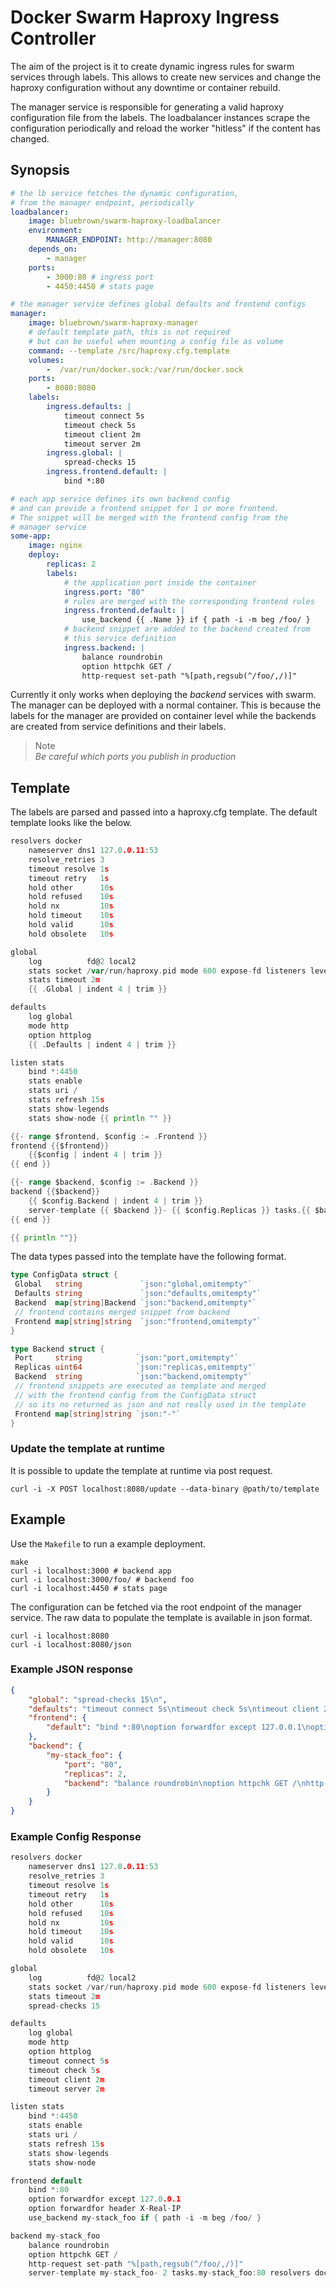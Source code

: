# Docker Swarm Haproxy Ingress Controller

The aim of the project is it to create dynamic ingress rules for swarm services through labels. This allows to create new services and change the haproxy configuration without any downtime or container rebuild.

The manager service is responsible for generating a valid haproxy configuration file from the labels. The loadbalancer instances scrape the configuration periodically and reload the worker "hitless" if the content has changed.

## Synopsis

```yml
# the lb service fetches the dynamic configuration,
# from the manager endpoint, periodically
loadbalancer:
    image: bluebrown/swarm-haproxy-loadbalancer
    environment: 
        MANAGER_ENDPOINT: http://manager:8080
    depends_on:
        - manager
    ports:
        - 3000:80 # ingress port
        - 4450:4450 # stats page

# the manager service defines global defaults and frontend configs
manager:
    image: bluebrown/swarm-haproxy-manager
    # default template path, this is not required
    # but can be useful when mounting a config file as volume
    command: --template /src/haproxy.cfg.template 
    volumes: 
        -  /var/run/docker.sock:/var/run/docker.sock
    ports:
        - 8080:8080
    labels:
        ingress.defaults: |
            timeout connect 5s
            timeout check 5s
            timeout client 2m
            timeout server 2m
        ingress.global: |
            spread-checks 15
        ingress.frontend.default: |
            bind *:80

# each app service defines its own backend config
# and can provide a frontend snippet for 1 or more frontend.
# The snippet will be merged with the frontend config from the
# manager service
some-app:
    image: nginx
    deploy:
        replicas: 2
        labels:
            # the application port inside the container
            ingress.port: "80"
            # rules are merged with the corresponding frontend rules
            ingress.frontend.default: |
                use_backend {{ .Name }} if { path -i -m beg /foo/ }
            # backend snippet are added to the backend created from
            # this service definition
            ingress.backend: |
                balance roundrobin
                option httpchk GET /
                http-request set-path "%[path,regsub(^/foo/,/)]"
```

Currently it only works when deploying the *backend* services with swarm. The manager can be deployed with a normal container. This is because the labels for the manager are provided on container level while the backends are created from service definitions and their labels.

> Note  
> *Be careful which ports you publish in production*

## Template

The labels are parsed and passed into a haproxy.cfg template. The default template looks like the below.

```go
resolvers docker
    nameserver dns1 127.0.0.11:53
    resolve_retries 3
    timeout resolve 1s
    timeout retry   1s
    hold other      10s
    hold refused    10s
    hold nx         10s
    hold timeout    10s
    hold valid      10s
    hold obsolete   10s

global
    log          fd@2 local2
    stats socket /var/run/haproxy.pid mode 600 expose-fd listeners level user
    stats timeout 2m
    {{ .Global | indent 4 | trim }}

defaults
    log global
    mode http
    option httplog
    {{ .Defaults | indent 4 | trim }}

listen stats
    bind *:4450
    stats enable
    stats uri /
    stats refresh 15s
    stats show-legends
    stats show-node {{ println "" }}

{{- range $frontend, $config := .Frontend }}
frontend {{$frontend}}
    {{$config | indent 4 | trim }}
{{ end }}

{{- range $backend, $config := .Backend }}
backend {{$backend}}
    {{ $config.Backend | indent 4 | trim }}
    server-template {{ $backend }}- {{ $config.Replicas }} tasks.{{ $backend }}:{{ $config.Port }} resolvers docker init-addr libc,none check
{{ end }}

{{ println ""}}
```

The data types passed into the template have the following format.

```go
type ConfigData struct {
 Global   string             `json:"global,omitempty"`
 Defaults string             `json:"defaults,omitempty"`
 Backend  map[string]Backend `json:"backend,omitempty"`
 // frontend contains merged snippet from backend
 Frontend map[string]string  `json:"frontend,omitempty"`
}

type Backend struct {
 Port     string            `json:"port,omitempty"`
 Replicas uint64            `json:"replicas,omitempty"`
 Backend  string            `json:"backend,omitempty"`
 // frontend snippets are executed as template and merged
 // with the frontend config from the ConfigData struct
 // so its no returned as json and not really used in the template
 Frontend map[string]string `json:"-"`
}
```

### Update the template at runtime

It is possible to update the template at runtime via post request.

```shell
curl -i -X POST localhost:8080/update --data-binary @path/to/template
```

## Example

Use the `Makefile` to run a example deployment.

```shell
make
curl -i localhost:3000 # backend app
curl -i localhost:3000/foo/ # backend foo
curl -i localhost:4450 # stats page
```

The configuration can be fetched via the root endpoint of the manager service. The raw data to populate the template is available in json format.

```shell
curl -i localhost:8080
curl -i localhost:8080/json
```

### Example JSON response

```json
{
    "global": "spread-checks 15\n",
    "defaults": "timeout connect 5s\ntimeout check 5s\ntimeout client 2m\ntimeout server 2m\n",
    "frontend": {
        "default": "bind *:80\noption forwardfor except 127.0.0.1\noption forwardfor header X-Real-IP\nuse_backend my-stack_foo if { path -i -m beg /foo/ }\n"
    },
    "backend": {
        "my-stack_foo": {
            "port": "80",
            "replicas": 2,
            "backend": "balance roundrobin\noption httpchk GET /\nhttp-request set-path \"%[path,regsub(^/foo/,/)]\"\n"
        }
    }
}
```

### Example Config Response

```c
resolvers docker
    nameserver dns1 127.0.0.11:53
    resolve_retries 3
    timeout resolve 1s
    timeout retry   1s
    hold other      10s
    hold refused    10s
    hold nx         10s
    hold timeout    10s
    hold valid      10s
    hold obsolete   10s

global
    log          fd@2 local2
    stats socket /var/run/haproxy.pid mode 600 expose-fd listeners level user
    stats timeout 2m
    spread-checks 15

defaults
    log global
    mode http
    option httplog
    timeout connect 5s
    timeout check 5s
    timeout client 2m
    timeout server 2m

listen stats
    bind *:4450
    stats enable
    stats uri /
    stats refresh 15s
    stats show-legends
    stats show-node 

frontend default
    bind *:80
    option forwardfor except 127.0.0.1
    option forwardfor header X-Real-IP
    use_backend my-stack_foo if { path -i -m beg /foo/ }

backend my-stack_foo
    balance roundrobin
    option httpchk GET /
    http-request set-path "%[path,regsub(^/foo/,/)]"
    server-template my-stack_foo- 2 tasks.my-stack_foo:80 resolvers docker init-addr libc,none check

```
